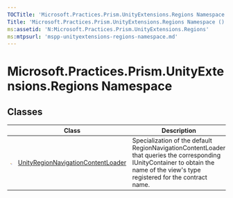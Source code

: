 ```yaml
---
TOCTitle: 'Microsoft.Practices.Prism.UnityExtensions.Regions Namespace'
Title: 'Microsoft.Practices.Prism.UnityExtensions.Regions Namespace ()'
ms:assetid: 'N:Microsoft.Practices.Prism.UnityExtensions.Regions'
ms:mtpsurl: 'mspp-unityextensions-regions-namespace.md'
---
```


# Microsoft.Practices.Prism.UnityExtensions.Regions Namespace

## Classes

<table>

<thead>
<tr class="header">
<th> </th>
<th>Class</th>
<th>Description</th>
</tr>
</thead>
<tbody>
<tr class="odd">
<td><img src="images/public-class.gif" title="Public class" /></td>
<td><a href="https://msdn.microsoft.com/library/microsoft.practices.prism.unityextensions.regions.unityregionnavigationcontentloader">UnityRegionNavigationContentLoader</a></td>
<td><div class="summary">
Specialization of the default RegionNavigationContentLoader that queries the corresponding IUnityContainer to obtain the name of the view's type registered for the contract name.
</div></td>
</tr>
</tbody>
</table>
